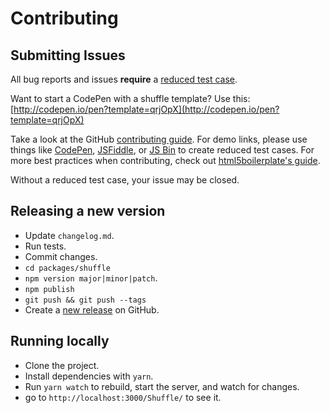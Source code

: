 # Contributing

## Submitting Issues

All bug reports and issues **require** a [reduced test case](https://css-tricks.com/reduced-test-cases/).

Want to start a CodePen with a shuffle template? Use this: [http://codepen.io/pen?template=qrjOpX](http://codepen.io/pen?template=qrjOpX)

Take a look at the GitHub [contributing guide](https://guides.github.com/activities/contributing-to-open-source/index.html). For demo links, please use things like [CodePen](http://codepen.io/), [JSFiddle](https://jsfiddle.net/), or [JS Bin](https://jsbin.com/) to create reduced test cases. For more best practices when contributing, check out [html5boilerplate's guide](https://github.com/h5bp/html5-boilerplate/blob/master/CONTRIBUTING.md).

Without a reduced test case, your issue may be closed.

## Releasing a new version

- Update `changelog.md`.
- Run tests.
- Commit changes.
- `cd packages/shuffle`
- `npm version major|minor|patch`.
- `npm publish`
- `git push && git push --tags`
- Create a [new release](https://github.com/Vestride/Shuffle/releases/new) on GitHub.

## Running locally

- Clone the project.
- Install dependencies with `yarn`.
- Run `yarn watch` to rebuild, start the server, and watch for changes.
- go to `http://localhost:3000/Shuffle/` to see it.
